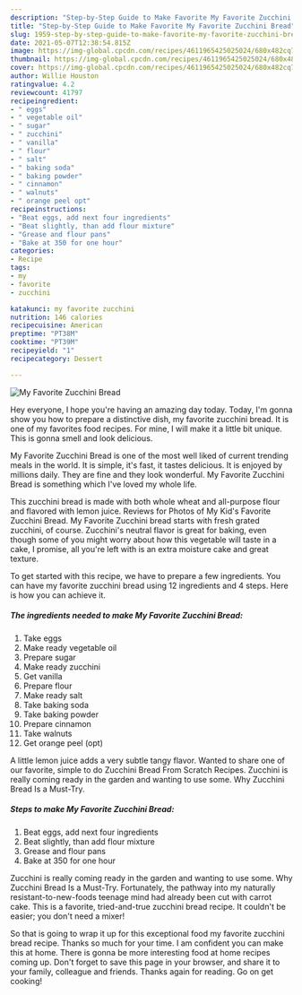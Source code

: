 ```yaml
---
description: "Step-by-Step Guide to Make Favorite My Favorite Zucchini Bread"
title: "Step-by-Step Guide to Make Favorite My Favorite Zucchini Bread"
slug: 1959-step-by-step-guide-to-make-favorite-my-favorite-zucchini-bread
date: 2021-05-07T12:38:54.815Z
image: https://img-global.cpcdn.com/recipes/4611965425025024/680x482cq70/my-favorite-zucchini-bread-recipe-main-photo.jpg
thumbnail: https://img-global.cpcdn.com/recipes/4611965425025024/680x482cq70/my-favorite-zucchini-bread-recipe-main-photo.jpg
cover: https://img-global.cpcdn.com/recipes/4611965425025024/680x482cq70/my-favorite-zucchini-bread-recipe-main-photo.jpg
author: Willie Houston
ratingvalue: 4.2
reviewcount: 41797
recipeingredient:
- " eggs"
- " vegetable oil"
- " sugar"
- " zucchini"
- " vanilla"
- " flour"
- " salt"
- " baking soda"
- " baking powder"
- " cinnamon"
- " walnuts"
- " orange peel opt"
recipeinstructions:
- "Beat eggs, add next four ingredients"
- "Beat slightly, than add flour mixture"
- "Grease and flour pans"
- "Bake at 350 for one hour"
categories:
- Recipe
tags:
- my
- favorite
- zucchini

katakunci: my favorite zucchini 
nutrition: 146 calories
recipecuisine: American
preptime: "PT38M"
cooktime: "PT39M"
recipeyield: "1"
recipecategory: Dessert

---
```



![My Favorite Zucchini Bread](https://img-global.cpcdn.com/recipes/4611965425025024/680x482cq70/my-favorite-zucchini-bread-recipe-main-photo.jpg)

Hey everyone, I hope you're having an amazing day today. Today, I'm gonna show you how to prepare a distinctive dish, my favorite zucchini bread. It is one of my favorites food recipes. For mine, I will make it a little bit unique. This is gonna smell and look delicious.

My Favorite Zucchini Bread is one of the most well liked of current trending meals in the world. It is simple, it's fast, it tastes delicious. It is enjoyed by millions daily. They are fine and they look wonderful. My Favorite Zucchini Bread is something which I've loved my whole life.

This zucchini bread is made with both whole wheat and all-purpose flour and flavored with lemon juice. Reviews for Photos of My Kid&#39;s Favorite Zucchini Bread. My Favorite Zucchini bread starts with fresh grated zucchini, of course. Zucchini&#39;s neutral flavor is great for baking, even though some of you might worry about how this vegetable will taste in a cake, I promise, all you&#39;re left with is an extra moisture cake and great texture.


To get started with this recipe, we have to prepare a few ingredients. You can have my favorite zucchini bread using 12 ingredients and 4 steps. Here is how you can achieve it.

<!--inarticleads1-->

##### The ingredients needed to make My Favorite Zucchini Bread:

1. Take  eggs
1. Make ready  vegetable oil
1. Prepare  sugar
1. Make ready  zucchini
1. Get  vanilla
1. Prepare  flour
1. Make ready  salt
1. Take  baking soda
1. Take  baking powder
1. Prepare  cinnamon
1. Take  walnuts
1. Get  orange peel (opt)


A little lemon juice adds a very subtle tangy flavor. Wanted to share one of our favorite, simple to do Zucchini Bread From Scratch Recipes. Zucchini is really coming ready in the garden and wanting to use some. Why Zucchini Bread Is a Must-Try. 

<!--inarticleads2-->

##### Steps to make My Favorite Zucchini Bread:

1. Beat eggs, add next four ingredients
1. Beat slightly, than add flour mixture
1. Grease and flour pans
1. Bake at 350 for one hour


Zucchini is really coming ready in the garden and wanting to use some. Why Zucchini Bread Is a Must-Try. Fortunately, the pathway into my naturally resistant-to-new-foods teenage mind had already been cut with carrot cake. This is a favorite, tried-and-true zucchini bread recipe. It couldn&#39;t be easier; you don&#39;t need a mixer! 

So that is going to wrap it up for this exceptional food my favorite zucchini bread recipe. Thanks so much for your time. I am confident you can make this at home. There is gonna be more interesting food at home recipes coming up. Don't forget to save this page in your browser, and share it to your family, colleague and friends. Thanks again for reading. Go on get cooking!
